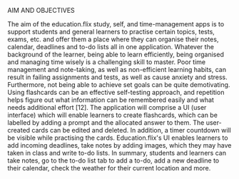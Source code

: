 AIM AND OBJECTIVES

The aim of the education.flix study, self, and time-management apps is to support students and general learners to practise certain topics, tests, exams, etc. and offer them a place where they can organise their notes, calendar, deadlines and to-do lists all in one application. Whatever the background of the learner, being able to learn efficiently, being organised and managing time wisely is a challenging skill to master. Poor time management and note-taking, as well as non-efficient learning habits, can result in failing assignments and tests, as well as cause anxiety and stress. Furthermore, not being able to achieve set goals can be quite demotivating. Using flashcards can be an effective self-testing approach, and repetition helps figure out what information can be remembered easily and what needs additional effort [12]. The application will comprise a UI (user interface) which will enable learners to create flashcards, which can be labelled by adding a prompt and the allocated answer to them. 
The user-created cards can be edited and deleted. In addition, a timer countdown will be visible while practising the cards. Education.flix's UI enables learners to add incoming deadlines, take notes by adding images, which they may have taken in class and write to-do lists. In summary, students and learners can take notes, go to the to-do list tab to add a to-do, add a new deadline to their calendar, check the weather for their current location and more.
